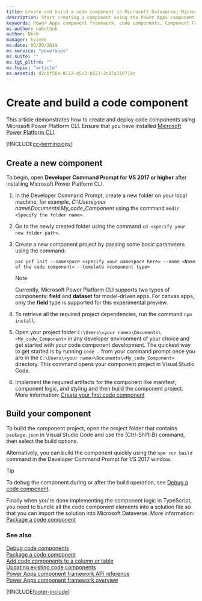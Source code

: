 ```yaml
---
title: Create and build a code component in Microsoft Dataverse| Microsoft Docs
description: Start creating a component using the Power Apps component framework tooling.
keywords: Power Apps component framework, code components, Component Framework
ms.author: nabuthuk
author: Nkrb
manager: kvivek
ms.date: 06/20/2019
ms.service: "powerapps"
ms.suite: ""
ms.tgt_pltfrm: ""
ms.topic: "article"
ms.assetid: d2cbf58a-9112-45c2-b823-2c07a310714c
---
```


# Create and build a code component

This article demonstrates how to create and deploy code components using Microsoft Power Platform CLI. Ensure that you have installed [Microsoft Power Platform CLI](https://aka.ms/PowerAppsCLI).

[!INCLUDE[cc-terminology](../data-platform/includes/cc-terminology.md)]

## Create a new component

To begin, open **Developer Command Prompt for VS 2017 or higher** after installing Microsoft Power Platform CLI.

1. In the Developer Command Prompt, create a new folder on your local machine, for example, *C:\Users\your name\Documents\My_code_Component* using the command `mkdir <Specify the folder name>`.
2. Go to the newly created folder using the command `cd <specify your new folder path>`.
3. Create a new component project by passing some basic parameters using the command:

    ```CLI
    pac pcf init --namespace <specify your namespace here> --name <Name of the code component> --template <component type>
    ```
 
   > [!NOTE]
   > Currently, Microsoft Power Platform CLI supports two types of components: **field** and **dataset** for model-driven apps.  For canvas apps, only the **field** type is supported for this experimental preview.

4. To retrieve all the required project dependencies, run the command `npm install`.
5. Open your project folder `C:\Users\<your name>\Documents\<My_code_Component>` in any developer environment of your choice and get started with your code component development. The quickest way to get started is by running `code .` from your command prompt once you are in the `C:\Users\<your name>\Documents\<My_code_Component>` directory. This command opens your component project in Visual Studio Code.
6. Implement the required artifacts for the component like manifest, component logic, and styling and then build the component project. More information: [Create your first code component](implementing-controls-using-typescript.md)

## Build your component

To build the component project, open the project folder that contains `package.json` in Visual Studio Code and use the (Ctrl-Shift-B) command, then select the build options. 

Alternatively, you can build the component quickly using the `npm run build` command in the Developer Command Prompt for VS 2017 window.

> [!TIP]
> To debug the component during or after the build operation, see [Debug a code component](debugging-custom-controls.md).

Finally when you're done implementing the component logic in TypeScript, you need to bundle all the code component elements into a solution file so that you can import the solution into Microsoft Dataverse. More information: [Package a code component](import-custom-controls.md)

### See also

[Debug code components](debugging-custom-controls.md)<br/>
[Package a code component](import-custom-controls.md)<br/>
[Add code components to a column or table](add-custom-controls-to-a-field-or-entity.md)<br/>
[Updating existing code components](updating-existing-controls.md)<br/>
[Power Apps component framework API reference](reference/index.md)<br/>
[Power Apps component framework overview](overview.md)


[!INCLUDE[footer-include](../../includes/footer-banner.md)]